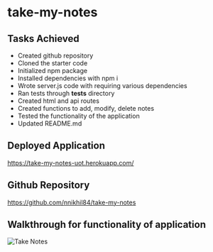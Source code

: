 # take-my-notes

## Tasks Achieved
* Created github repository 
* Cloned the starter code
* Initialized npm package
* Installed dependencies with npm i 
* Wrote server.js code with requiring various dependencies
* Ran tests through __tests__ directory
* Created html and api routes
* Created functions to add, modify, delete notes
* Tested the functionality of the application
* Updated README.md

## Deployed Application

https://take-my-notes-uot.herokuapp.com/ 

## Github Repository

https://github.com/nnikhil84/take-my-notes 

## Walkthrough for functionality of application

![Take Notes](/doc/images/take-my-notes.gif)